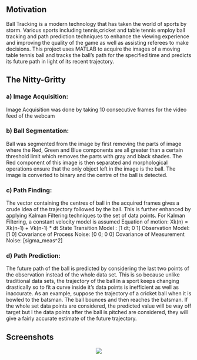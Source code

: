 ## Motivation
Ball Tracking is a modern technology that has taken the world of sports by storm.  Various sports including tennis,cricket and table tennis employ ball tracking and path prediction techniques to enhance the viewing experience and improving the quality of the game as well as assisting referees to make decisions. This project uses MATLAB to acquire the images of a moving table tennis ball and tracks the ball’s path for the specified time and predicts its future path in light of its recent trajectory.

## The Nitty-Gritty
### a)	Image Acquisition:
Image Acquisition was done by taking 10 consecutive frames for the video feed  of the webcam

### b)	Ball Segmentation:
Ball was segmented from the image by first removing the parts of image where the Red, Green and Blue components are all greater than a certain threshold limit which removes the parts with gray and black shades. 
The Red component of this image is then separated and morphological operations ensure that the only object left in the image is the ball. The image is converted to binary and the centre of the ball is detected. 

### c)	Path Finding:
The vector containing the centres of ball in the acquired frames gives a crude idea of the trajectory followed by the ball. This is further enhanced by applying Kalman Filtering techniques to the set of data points.
For Kalman Filtering,  a constant velocity model is assumed
Equation of motion:  Xk(n) = Xk(n-1) + Vk(n-1) * dt
State Transition Model : [1 dt; 0 1]
Observation Model: [1 0]
Covariance of Process Noise: [0 0; 0 0]
Covariance of Measurement Noise: [sigma_meas^2]

### d)	Path Prediction:
The future path of the ball is predicted by considering the last two points of the observation instead of the whole data set. This is so because unlike traditional data sets, the trajectory of the ball in a sport keeps changing drastically so to fit a curve inside it’s data points is inefficient as well as inaccurate. 
As an example, suppose the trajectory of a cricket ball when it is bowled to the batsman. The ball bounces and then reaches the batsman. If the whole set data points are considered, the predicted value will be way off target but I the data points after the ball is pitched are considered, they will give a fairly accurate estimate of the future trajectory.

## Screenshots
<p align="center">
<img src="http://s7.postimg.org/izxi2bojf/Screen_Shot_2014_11_19_at_4_04_27_AM.png" />
</p>
